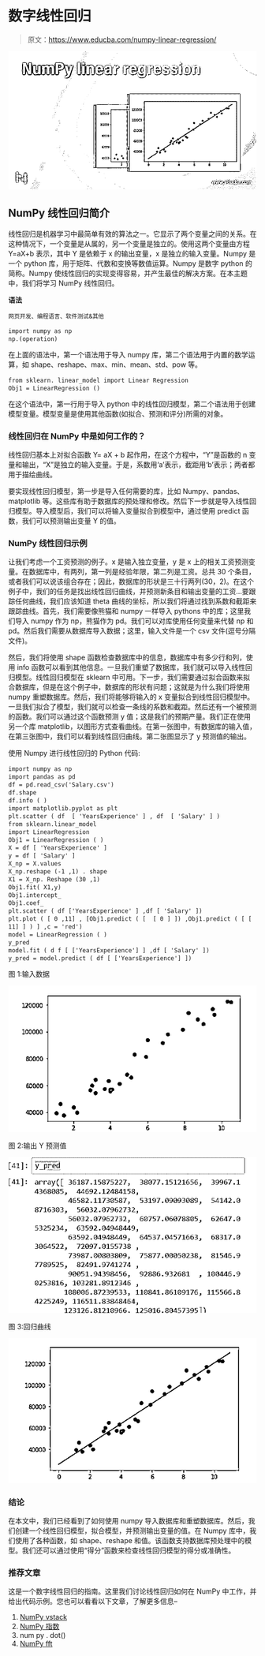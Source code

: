 # 数字线性回归

> 原文：<https://www.educba.com/numpy-linear-regression/>

![NumPy linear regression](img/6d088abedc07cdddbf7da34047f7a8ab.png)



## NumPy 线性回归简介

线性回归是机器学习中最简单有效的算法之一。它显示了两个变量之间的关系。在这种情况下，一个变量是从属的，另一个变量是独立的。使用这两个变量由方程 Y=aX+b 表示，其中 Y 是依赖于 x 的输出变量，x 是独立的输入变量。Numpy 是一个 python 库，用于矩阵、代数和变换等数值运算。Numpy 是数字 python 的简称。Numpy 使线性回归的实现变得容易，并产生最佳的解决方案。在本主题中，我们将学习 NumPy 线性回归。

**语法**

<small>网页开发、编程语言、软件测试&其他</small>

```
import numpy as np
np.(operation)
```

在上面的语法中，第一个语法用于导入 numpy 库，第二个语法用于内置的数学运算，如 shape、reshape、max、min、mean、std、pow 等。

```
from sklearn. linear_model import Linear Regression
Obj1 = LinearRegression ()
```

在这个语法中，第一行用于导入 python 中的线性回归模型，第二个语法用于创建模型变量。模型变量是使用其他函数(如拟合、预测和评分)所需的对象。

### 线性回归在 NumPy 中是如何工作的？

线性回归基本上对拟合函数 Y= aX + b 起作用，在这个方程中，“Y”是函数的 n 变量和输出，“X”是独立的输入变量。于是，系数用‘a’表示，截距用‘b’表示；两者都用于描绘曲线。

要实现线性回归模型，第一步是导入任何需要的库，比如 Numpy、pandas、matplotlib 等。这些库有助于数据库的预处理和修改。然后下一步就是导入线性回归模型。导入模型后，我们可以将输入变量拟合到模型中，通过使用 predict 函数，我们可以预测输出变量 Y 的值。

### NumPy 线性回归示例

让我们考虑一个工资预测的例子。x 是输入独立变量，y 是 x 上的相关工资预测变量。在数据库中，有两列，第一列是经验年限，第二列是工资。总共 30 个条目，或者我们可以说该组合存在；因此，数据库的形状是三十行两列(30，2)。在这个例子中，我们的任务是找出线性回归曲线，并预测新条目和输出变量的工资…要跟踪任何曲线，我们应该知道 theta 曲线的坐标，所以我们将通过找到系数和截距来跟踪曲线。首先，我们需要像熊猫和 numpy 一样导入 pythons 中的库；这里我们导入 numpy 作为 np，熊猫作为 pd。我们可以对库使用任何变量来代替 np 和 pd。然后我们需要从数据库导入数据；这里，输入文件是一个 csv 文件(逗号分隔文件)。

然后，我们将使用 shape 函数检查数据库中的信息，数据库中有多少行和列，使用 info 函数可以看到其他信息。一旦我们重塑了数据库，我们就可以导入线性回归模型。线性回归模型在 sklearn 中可用。下一步，我们需要通过拟合函数来拟合数据库，但是在这个例子中，数据库的形状有问题；这就是为什么我们将使用 numpy 重塑数据库。然后，我们将能够将输入的 x 变量拟合到线性回归模型中。一旦我们拟合了模型，我们就可以检查一条线的系数和截距。然后还有一个被预测的函数。我们可以通过这个函数预测 y 值；这是我们的预期产量。我们正在使用另一个库 matplotlib，以图形方式查看曲线。在第一张图中，有数据库的输入值，在第三张图中，我们可以看到线性回归曲线。第二张图显示了 y 预测值的输出。

使用 Numpy 进行线性回归的 Python 代码:

```
import numpy as np
import pandas as pd
df = pd.read_csv('Salary.csv')
df.shape
df.info ( )
import matplotlib.pyplot as plt
plt.scatter ( df  [ 'YearsExperience' ] , df  [ 'Salary' ] )
from sklearn.linear_model
import LinearRegression
Obj1 = LinearRegression ( )
X = df [ 'YearsExperience' ]
y = df [ 'Salary' ]
X_np = X.values
X_np.reshape (-1 ,1) . shape
X1 = X_np. Reshape (30 ,1)
Obj1.fit( X1,y)
Obj1.intercept_
Obj1.coef_
plt.scatter ( df ['YearsExperience' ] ,df [ 'Salary' ])
plt.plot ( [ 0 ,11] , [Obj1.predict ( [  [ 0 ] ]) ,Obj1.predict ( [ [ 11] ] ) ] ,c = 'red')
model = LinearRegression ( )
y_pred
model.fit ( d f [ ['YearsExperience'] ] ,df [ 'Salary' ])
y_pred = model.predict ( df [ ['YearsExperience'] ])
```

图 1:输入数据

![NumPy linear regression output 1](img/18ec8aa7a2f6d5c65995e93fab186e42.png)



图 2:输出 Y 预测值

![NumPy linear regression output 2](img/bb7acbcbebfffce1681c29f3e33119d7.png)



图 3:回归曲线

![Regression curve](img/248a93d6f3a1082d96a90db318debb59.png)



### 结论

在本文中，我们已经看到了如何使用 numpy 导入数据库和重塑数据库。然后，我们创建一个线性回归模型，拟合模型，并预测输出变量的值。在 Numpy 库中，我们使用了各种函数，如 shape、reshape 和值。该函数支持数据库预处理中的模型。我们还可以通过使用“得分”函数来检查线性回归模型的得分或准确性。

### 推荐文章

这是一个数字线性回归的指南。这里我们讨论线性回归如何在 NumPy 中工作，并给出代码示例。您也可以看看以下文章，了解更多信息–

1.  [NumPy vstack](https://www.educba.com/numpy-vstack/)
2.  [NumPy 指数](https://www.educba.com/numpy-exponential/)
3.  num py . dot()
4.  [NumPy fft](https://www.educba.com/numpy-fft/)





